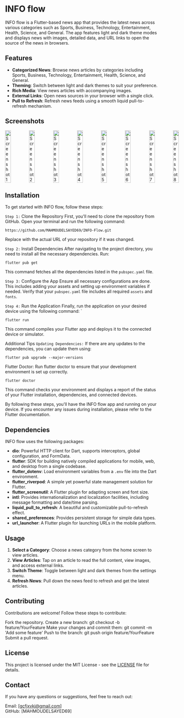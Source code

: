 # INFO flow

INFO flow is a Flutter-based news app that provides the latest news across various categories such as Sports, Business, Technology, Entertainment, Health, Science, and General. The app features light and dark theme modes and displays news with images, detailed data, and URL links to open the source of the news in browsers.

## Features

- **Categorized News**: Browse news articles by categories including Sports, Business, Technology, Entertainment, Health, Science, and General.
- **Theming**: Switch between light and dark themes to suit your preference.
- **Rich Media**: View news articles with accompanying images.
- **External Links**: Open news sources in your browser with a single click.
- **Pull to Refresh**: Refresh news feeds using a smooth liquid pull-to-refresh mechanism.



## Screenshots
<div style="display: flex; justify-content: space-between;">
  <img src="https://github.com/MAHMOUDELSAYED69/INFO-Flow/assets/133010029/869fd540-b36e-4d37-8b78-6e09c820147d" alt="Screenshot 1" style="width: 24%;"/>
  <img src="https://github.com/MAHMOUDELSAYED69/INFO-Flow/assets/133010029/85cd344f-aef2-4d2d-bd7e-420920ef20f5" alt="Screenshot 2" style="width: 24%;"/>
  <img src="https://github.com/MAHMOUDELSAYED69/INFO-Flow/assets/133010029/f8b43482-1f27-4332-a034-ec09647ad3a8" alt="Screenshot 3" style="width: 24%;"/>
  <img src="https://github.com/MAHMOUDELSAYED69/INFO-Flow/assets/133010029/f60569c4-68ed-4066-8a20-d52b30f1a84f" alt="Screenshot 4" style="width: 24%;"/>
  <img src="https://github.com/MAHMOUDELSAYED69/INFO-Flow/assets/133010029/d37bfcfe-0cbd-4d4a-b179-c9aa0ea0b3f1" alt="Screenshot 5" style="width: 24%;"/>
  <img src="https://github.com/MAHMOUDELSAYED69/INFO-Flow/assets/133010029/6aba494a-fb19-42b9-ac25-66dc8dcaa08e" alt="Screenshot 6" style="width: 24%;"/>
  <img src="https://github.com/MAHMOUDELSAYED69/INFO-Flow/assets/133010029/a6302730-e335-4c56-8cf2-e3033cd59968" alt="Screenshot 7" style="width: 24%;"/>
  <img src="https://github.com/MAHMOUDELSAYED69/INFO-Flow/assets/133010029/826bcb7d-3751-4a42-aab3-234482258fd2" alt="Screenshot 8" style="width: 24%;"/>
</div>

## Installation

To get started with INFO flow, follow these steps:

`Step 1:` Clone the Repository
First, you'll need to clone the repository from GitHub. Open your terminal and run the following command:
```
https://github.com/MAHMOUDELSAYED69/INFO-Flow.git
```
Replace <repository-url> with the actual URL of your repository if it was changed.

`Step 2:` Install Dependencies
After navigating to the project directory, you need to install all the necessary dependencies. Run:
```
flutter pub get
```
This command fetches all the dependencies listed in the `pubspec.yaml` file.

`Step 3:` Configure the App
Ensure all necessary configurations are done. This includes adding your assets and setting up environment variables if needed. Verify that your `pubspec.yaml` file includes all required `assets` and `fonts`.

`Step 4:` Run the Application
Finally, run the application on your desired device using the following command:
`
```
flutter run
```
This command compiles your Flutter app and deploys it to the connected device or simulator.

Additional Tips
`Updating Dependencies:` If there are any updates to the dependencies, you can update them using:
```
flutter pub upgrade --major-versions
```
Flutter Doctor: Run flutter doctor to ensure that your development environment is set up correctly.
```
flutter doctor
```
This command checks your environment and displays a report of the status of your Flutter installation, dependencies, and connected devices.

By following these steps, you'll have the INFO flow app and running on your device. If you encounter any issues during installation, please refer to the Flutter documentation.

## Dependencies

INFO flow uses the following packages:

- **dio**: Powerful HTTP client for Dart, supports interceptors, global configuration, and FormData.
- **flutter**: SDK for building natively compiled applications for mobile, web, and desktop from a single codebase.
- **flutter_dotenv**: Load environment variables from a `.env` file into the Dart environment.
- **flutter_riverpod**: A simple yet powerful state management solution for Flutter.
- **flutter_screenutil**: A Flutter plugin for adapting screen and font size.
- **intl**: Provides internationalization and localization facilities, including message formatting and date/time parsing.
- **liquid_pull_to_refresh**: A beautiful and customizable pull-to-refresh effect.
- **shared_preferences**: Provides persistent storage for simple data types.
- **url_launcher**: A Flutter plugin for launching URLs in the mobile platform.

## Usage

1. **Select a Category**: Choose a news category from the home screen to view articles.
2. **View Articles**: Tap on an article to read the full content, view images, and access external links.
3. **Switch Theme**: Toggle between light and dark themes from the settings menu.
4. **Refresh News**: Pull down the news feed to refresh and get the latest articles.

## Contributing
Contributions are welcome! Follow these steps to contribute:

Fork the repository.
Create a new branch: git checkout -b feature/YourFeature
Make your changes and commit them: git commit -m 'Add some feature'
Push to the branch: git push origin feature/YourFeature
Submit a pull request.

## License

This project is licensed under the MIT License - see the [LICENSE](LICENSE) file for details.


## Contact
If you have any questions or suggestions, feel free to reach out:

Email: [gcfjxvkj@gmail.com]         
GitHub: [MAHMOUDELSAYED69]

